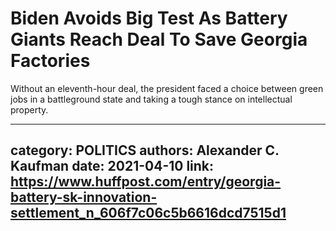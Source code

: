# Biden Avoids Big Test As Battery Giants Reach Deal To Save Georgia Factories

Without an eleventh-hour deal, the president faced a choice between green jobs in a battleground state and taking a tough stance on intellectual property.

---
category: POLITICS
authors: Alexander C. Kaufman
date: 2021-04-10
link: https://www.huffpost.com/entry/georgia-battery-sk-innovation-settlement_n_606f7c06c5b6616dcd7515d1
---

